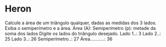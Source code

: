 # Heron
Calcule a área de um triângulo qualquer, dadas as medidas dos 3 lados. Exiba o semiperímetro e a área.  Área (A):    Semiperímetro (p): metade da soma dos lados    Digite os lados do triângulo desejado.  Lado 1..: 3 Lado 2..: 25 Lado 3..: 26  Semiperímetro..: 27 Área...........: 36
